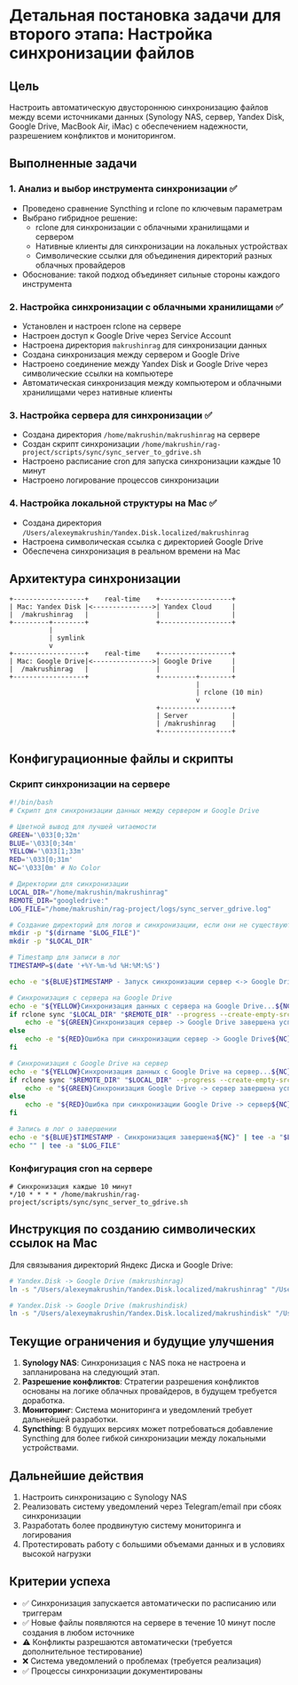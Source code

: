 # Детальная постановка задачи для второго этапа: Настройка синхронизации файлов

## Цель
Настроить автоматическую двустороннюю синхронизацию файлов между всеми источниками данных (Synology NAS, сервер, Yandex Disk, Google Drive, MacBook Air, iMac) с обеспечением надежности, разрешением конфликтов и мониторингом.

## Выполненные задачи

### 1. Анализ и выбор инструмента синхронизации ✅
- Проведено сравнение Syncthing и rclone по ключевым параметрам
- Выбрано гибридное решение:
  - rclone для синхронизации с облачными хранилищами и сервером
  - Нативные клиенты для синхронизации на локальных устройствах
  - Символические ссылки для объединения директорий разных облачных провайдеров
- Обоснование: такой подход объединяет сильные стороны каждого инструмента

### 2. Настройка синхронизации с облачными хранилищами ✅
- Установлен и настроен rclone на сервере
- Настроен доступ к Google Drive через Service Account
- Настроена директория `makrushinrag` для синхронизации данных
- Создана синхронизация между сервером и Google Drive
- Настроено соединение между Yandex Disk и Google Drive через символические ссылки на компьютере
- Автоматическая синхронизация между компьютером и облачными хранилищами через нативные клиенты

### 3. Настройка сервера для синхронизации ✅
- Создана директория `/home/makrushin/makrushinrag` на сервере
- Создан скрипт синхронизации `/home/makrushin/rag-project/scripts/sync/sync_server_to_gdrive.sh`
- Настроено расписание cron для запуска синхронизации каждые 10 минут
- Настроено логирование процессов синхронизации

### 4. Настройка локальной структуры на Mac ✅
- Создана директория `/Users/alexeymakrushin/Yandex.Disk.localized/makrushinrag` 
- Настроена символическая ссылка с директорией Google Drive
- Обеспечена синхронизация в реальном времени на Mac

## Архитектура синхронизации

```
+------------------+    real-time    +------------------+
| Mac: Yandex Disk |<--------------->| Yandex Cloud     |
|  /makrushinrag   |                 |                  |
+---------+--------+                 +------------------+
          |
          | symlink
          v
+------------------+    real-time    +------------------+
| Mac: Google Drive|<--------------->| Google Drive     |
|  /makrushinrag   |                 |                  |
+------------------+                 +---------+--------+
                                               |
                                               | rclone (10 min)
                                               v
                                     +------------------+
                                     | Server           |
                                     | /makrushinrag    |
                                     +------------------+
```

## Конфигурационные файлы и скрипты

### Скрипт синхронизации на сервере
```bash
#!/bin/bash
# Скрипт для синхронизации данных между сервером и Google Drive

# Цветной вывод для лучшей читаемости
GREEN='\033[0;32m'
BLUE='\033[0;34m'
YELLOW='\033[1;33m'
RED='\033[0;31m'
NC='\033[0m' # No Color

# Директории для синхронизации
LOCAL_DIR="/home/makrushin/makrushinrag"
REMOTE_DIR="googledrive:"
LOG_FILE="/home/makrushin/rag-project/logs/sync_server_gdrive.log"

# Создание директорий для логов и синхронизации, если они не существуют
mkdir -p "$(dirname "$LOG_FILE")"
mkdir -p "$LOCAL_DIR"

# Timestamp для записи в лог
TIMESTAMP=$(date '+%Y-%m-%d %H:%M:%S')

echo -e "${BLUE}$TIMESTAMP - Запуск синхронизации сервер <-> Google Drive${NC}" | tee -a "$LOG_FILE"

# Синхронизация с сервера на Google Drive
echo -e "${YELLOW}Синхронизация данных с сервера на Google Drive...${NC}" | tee -a "$LOG_FILE"
if rclone sync "$LOCAL_DIR" "$REMOTE_DIR" --progress --create-empty-src-dirs 2>> "$LOG_FILE"; then
    echo -e "${GREEN}Синхронизация сервер -> Google Drive завершена успешно${NC}" | tee -a "$LOG_FILE"
else
    echo -e "${RED}Ошибка при синхронизации сервер -> Google Drive${NC}" | tee -a "$LOG_FILE"
fi

# Синхронизация с Google Drive на сервер
echo -e "${YELLOW}Синхронизация данных с Google Drive на сервер...${NC}" | tee -a "$LOG_FILE"
if rclone sync "$REMOTE_DIR" "$LOCAL_DIR" --progress --create-empty-src-dirs 2>> "$LOG_FILE"; then
    echo -e "${GREEN}Синхронизация Google Drive -> сервер завершена успешно${NC}" | tee -a "$LOG_FILE"
else
    echo -e "${RED}Ошибка при синхронизации Google Drive -> сервер${NC}" | tee -a "$LOG_FILE"
fi

# Запись в лог о завершении
echo -e "${BLUE}$TIMESTAMP - Синхронизация завершена${NC}" | tee -a "$LOG_FILE"
echo "" | tee -a "$LOG_FILE"
```

### Конфигурация cron на сервере
```
# Синхронизация каждые 10 минут
*/10 * * * * /home/makrushin/rag-project/scripts/sync/sync_server_to_gdrive.sh
```

## Инструкция по созданию символических ссылок на Mac

Для связывания директорий Яндекс Диска и Google Drive:
```bash
# Yandex.Disk -> Google Drive (makrushinrag)
ln -s "/Users/alexeymakrushin/Yandex.Disk.localized/makrushinrag" "/Users/alexeymakrushin/Мой диск/makrushinrag"

# Yandex.Disk -> Google Drive (makrushindisk)
ln -s "/Users/alexeymakrushin/Yandex.Disk.localized/makrushindisk" "/Users/alexeymakrushin/Мой диск/makrushindisk"
```

## Текущие ограничения и будущие улучшения

1. **Synology NAS**: Синхронизация с NAS пока не настроена и запланирована на следующий этап.
2. **Разрешение конфликтов**: Стратегии разрешения конфликтов основаны на логике облачных провайдеров, в будущем требуется доработка.
3. **Мониторинг**: Система мониторинга и уведомлений требует дальнейшей разработки.
4. **Syncthing**: В будущих версиях может потребоваться добавление Syncthing для более гибкой синхронизации между локальными устройствами.

## Дальнейшие действия

1. Настроить синхронизацию с Synology NAS
2. Реализовать систему уведомлений через Telegram/email при сбоях синхронизации
3. Разработать более продвинутую систему мониторинга и логирования
4. Протестировать работу с большими объемами данных и в условиях высокой нагрузки

## Критерии успеха
- ✅ Синхронизация запускается автоматически по расписанию или триггерам
- ✅ Новые файлы появляются на сервере в течение 10 минут после создания в любом источнике
- ⚠️ Конфликты разрешаются автоматически (требуется дополнительное тестирование)
- ❌ Система уведомлений о проблемах (требуется реализация)
- ✅ Процессы синхронизации документированы